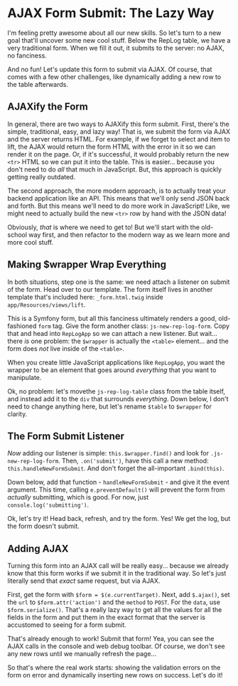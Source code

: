 # AJAX Form Submit: The Lazy Way

I'm feeling pretty awesome about all our new skills. So let's turn to a new goal
that'll uncover some new cool stuff. Below the RepLog table, we have a very traditional
form. When we fill it out, it submits to the server: no AJAX, no fanciness.

And no fun! Let's update this form to submit via AJAX. Of course, that comes with
a few other challenges, like dynamically adding a new row to the table afterwards.

## AJAXify the Form

In general, there are two ways to AJAXify this form submit. First, there's the simple,
traditional, easy, and lazy way! That is, we submit the form via AJAX and the server
returns HTML. For example, if we forget to select and item to lift, the AJAX would
return the form HTML with the error in it so we can render it on the page. Or, if
it's successful, it would probably return the new `<tr>` HTML so we can put it into
the table. This is easier... because you don't need to do *all* that much in JavaScript.
But, this approach is quickly getting really outdated.

The second approach, the more modern approach, is to actually treat your backend
application like an API. This means that we'll only send JSON back and forth. But
this means we'll need to do more work in JavaScript! Like, we might need to actually
build the new `<tr>` row by hand with the JSON data!

Obviously, *that* is where we need to get to! But we'll start with the old-school
way first, and then refactor to the modern way as we learn more and more cool stuff.

## Making $wrapper Wrap Everything

In both situations, step one is the same: we need attach a listener on submit of
the form. Head over to our template. The form itself lives in another template that's
included here: `_form.html.twig` inside `app/Resources/views/lift`.

This is a Symfony form, but all this fanciness ultimately renders a good, old-fashioned
`form` tag. Give the form another class: `js-new-rep-log-form`. Copy that and head
into `RepLogApp` so we can attach a new listener. But wait... there *is* one problem:
the `$wrapper` is actually the `<table>` element... and the form does *not* live
inside of the `<table>`.

When you create little JavaScript applications like `RepLogApp`, you want the wrapper
to be an element that goes around *everything* that you want to manipulate.

Ok, no problem: let's movethe `js-rep-log-table` class from the table itself, and
instead add it to the `div` that surrounds *everything*. Down below, I don't need
to change anything here, but let's rename `$table` to `$wrapper` for clarity.

## The Form Submit Listener

*Now* adding our listener is simple: `this.$wrapper.find()` and look for
`.js-new-rep-log-form`. Then, `.on('submit')`, have this call a new method:
`this.handleNewFormSubmit`. And don't forget the all-important `.bind(this)`.

Down below, add that function - `handleNewFormSubmit` - and give it the event argument.
This time, calling `e.preventDefault()` will prevent the form from *actually* submitting,
which is good. For now, just `console.log('submitting')`.

Ok, let's try it! Head back, refresh, and try the form. Yes! We get the log, but
the form doesn't submit.

## Adding AJAX

Turning this form into an AJAX call will be really easy... because we already know
that this form works if we submit it in the traditional way. So let's just literally
send that *exact* same request, but via AJAX.

First, get the form with `$form = $(e.currentTarget)`. Next, add `$.ajax()`, set
the `url` to `$form.attr('action')` and the `method` to `POST`. For the `data`, use
`$form.serialize()`. That's a really lazy way to get all the values for all the fields
in the form and put them in the exact format that the server is accustomed to seeing
for a form submit.

That's already enough to work! Submit that form! Yea, you can see the AJAX calls
in the console and web debug toolbar. Of course, we don't see any new rows until
we manually refresh the page...

So that's where the real work starts: showing the validation errors on the form
on error and dynamically inserting new rows on success. Let's do it!
